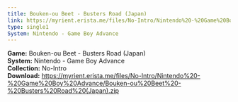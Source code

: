 ```yaml
---
title: Bouken-ou Beet - Busters Road (Japan)
link: https://myrient.erista.me/files/No-Intro/Nintendo%20-%20Game%20Boy%20Advance/Bouken-ou%20Beet%20-%20Busters%20Road%20(Japan).zip
type: single1
System: Nintendo - Game Boy Advance
---
```

<b>Game:</b> Bouken-ou Beet - Busters Road (Japan)<br>
<b>System:</b> Nintendo - Game Boy Advance<br>
<b>Collection:</b> No-Intro<br>
<b>Download:</b> https://myrient.erista.me/files/No-Intro/Nintendo%20-%20Game%20Boy%20Advance/Bouken-ou%20Beet%20-%20Busters%20Road%20(Japan).zip